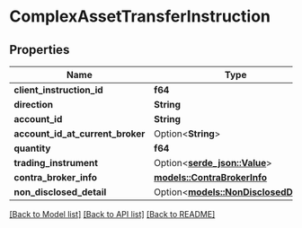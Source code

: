 # ComplexAssetTransferInstruction

## Properties

Name | Type | Description | Notes
------------ | ------------- | ------------- | -------------
**client_instruction_id** | **f64** |  |
**direction** | **String** |  |
**account_id** | **String** |  |
**account_id_at_current_broker** | Option<**String**> |  | [optional]
**quantity** | **f64** |  |
**trading_instrument** | Option<[**serde_json::Value**](serde_json::Value.md)> |  |
**contra_broker_info** | [**models::ContraBrokerInfo**](ContraBrokerInfo.md) |  |
**non_disclosed_detail** | Option<[**models::NonDisclosedDetail**](NonDisclosedDetail.md)> |  | [optional]

[[Back to Model list]](../README.md#documentation-for-models) [[Back to API list]](../README.md#documentation-for-api-endpoints) [[Back to README]](../README.md)
